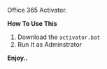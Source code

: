 Office 365 Activator.

**How To Use This**
1. Download the `activator.bat`
2. Run It as Adminstrator

**Enjoy..**
